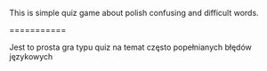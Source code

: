This is simple quiz game about polish confusing and difficult words.

===========

Jest to prosta gra typu quiz na temat często popełnianych błędów językowych
